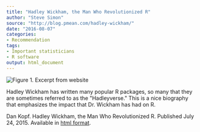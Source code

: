 ```yaml
---
title: "Hadley Wickham, the Man Who Revolutionized R"
author: "Steve Simon"
source: "http://blog.pmean.com/hadley-wickham/"
date: "2016-08-07"
categories:
- Recommendation
tags:
- Important statisticians
- R software
output: html_document
---
```


![Figure 1. Excerpt from website](http://www.pmean.com/new-images/16/hadley-wickham01.png)

<div class="notes">

Hadley Wickham has written many popular R packages, so many that they are sometimes referred to as the "Hadleyverse." This is a nice biography that emphasizes the impact that Dr. Wickham has had on R.

Dan Kopf. Hadley Wickham, the Man Who Revolutionized R. Published July
24, 2015. Available in [html format][kopf1].

[kopf1]: http://priceonomics.com/hadley-wickham-the-man-who-revolutionized-r/

</div>
